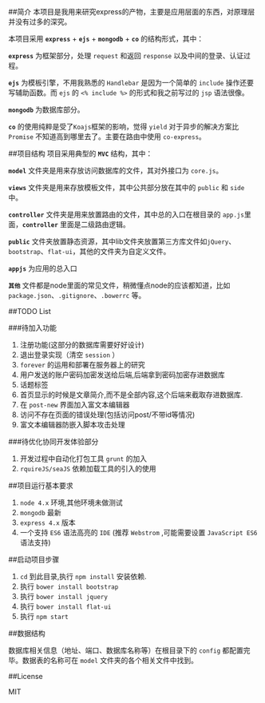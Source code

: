 ##简介
本项目是我用来研究express的产物，主要是应用层面的东西，对原理层并没有过多的深究。

本项目采用 **`express`** + **`ejs`** + **`mongodb`** + **`co`** 的结构形式，其中：

**`express`** 为框架部分，处理 `request` 和返回 `response` 以及中间的登录、认证过程。

**`ejs`** 为模板引擎，不用我熟悉的 `Handlebar` 是因为一个简单的 `include` 操作还要写辅助函数。而 `ejs` 的 `<% include %>` 的形式和我之前写过的 `jsp` 语法很像。

**`mongodb`** 为数据库部分。

**`co`** 的使用纯粹是受了`Koajs`框架的影响，觉得 `yield` 对于异步的解决方案比 `Promise` 不知道高到哪里去了。主要在路由中使用 `co-express`。


##项目结构
项目采用典型的 **`MVC`** 结构，其中：

**`model`** 文件夹是用来存放访问数据库的文件，其对外接口为 `core.js`。

**`views`** 文件夹是用来存放模板文件，其中公共部分放在其中的 `public` 和 `side` 中。

**`controller`** 文件夹是用来放置路由的文件，其中总的入口在根目录的 `app.js`里面，**`controller`** 里面是二级路由逻辑。

**`public`** 文件夹放置静态资源，其中lib文件夹放置第三方库文件如`jQuery`、`bootstrap`、`flat-ui`，其他的文件夹为自定义文件。

**`appjs`** 为应用的总入口

**`其他`** 文件都是node里面的常见文件，稍微懂点node的应该都知道，比如 `package.json`、`.gitignore`、`.bowerrc` 等。

##TODO List

###待加入功能

1. 注册功能(这部分的数据库需要好好设计)
2. 退出登录实现（清空 `session` ）
3. `forever` 的运用和部署在服务器上的研究
4. 用户发送的账户密码加密发送给后端,后端拿到密码加密存进数据库
5. 话题标签
6. 首页显示的时候是文章简介,而不是全部内容,这个后端来截取存进数据库.
7. 在 `post-new` 界面加入富文本编辑器
8. 访问不存在页面的错误处理(包括访问post/不带id等情况)
9. 富文本编辑器防嵌入脚本攻击处理

###待优化协同开发体验部分

1. 开发过程中自动化打包工具 `grunt` 的加入
2. `rquireJS/seaJS` 依赖加载工具的引入的使用

##项目运行基本要求

1. `node 4.x` 环境,其他环境未做测试
2. `mongodb` 最新
3. `express 4.x` 版本
4. 一个支持 `ES6` 语法高亮的 `IDE` (推荐 `Webstrom` ,可能需要设置 `JavaScript ES6` 语法支持)

##启动项目步骤

1. `cd` 到此目录,执行 `npm install` 安装依赖.
2. 执行 `bower install bootstrap`
3. 执行 `bower install jquery`
4. 执行 `bower install flat-ui`
5. 执行 `npm start`

##数据结构

数据库相关信息（地址、端口、数据库名称等）在根目录下的 `config` 都配置完毕。数据表的名称可在 `model` 文件夹的各个相关文件中找到。

##License

MIT

